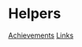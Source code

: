 

# Helpers
[Achievements](www.notion.so/6c330a39-a08d-407b-a934-3acea336f68d)
[Links](www.notion.so/31fa3b2b-f533-4d84-a55f-fc9269767855)